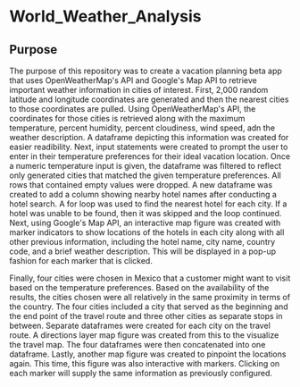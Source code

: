 # World_Weather_Analysis

## Purpose
The purpose of this repository was to create a vacation planning beta app that uses OpenWeatherMap's API and Google's Map API to retrieve important weather information in cities of interest. First, 2,000 random latitude and longitude coordinates are generated and then the nearest cities to those coordinates are pulled. Using OpenWeatherMap's API, the coordinates for those cities is retrieved along with the maximum temperature, percent humidity, percent cloudiness, wind speed, adn the weather description. A dataframe depicting this information was created for easier readibility. Next, input statements were created to prompt the user to enter in their temperature preferences for their ideal vacation location. Once a numeric temperature input is given, the dataframe was filtered to reflect only generated cities that matched the given temperature preferences. All rows that contained empty values were dropped. A new dataframe was created to add a column showing nearby hotel names after conducting a hotel search. A for loop was used to find the nearest hotel for each city. If a hotel was unable to be found, then it was skipped and the loop continued. Next, using Google's Map API, an interactive map figure was created with marker indicators to show locations of the hotels in each city along with all other previous information, including the hotel name, city name, country code, and a brief weather description. This will be displayed in a pop-up fashion for each marker that is clicked.

Finally, four cities were chosen in Mexico that a customer might want to visit based on the temperature preferences. Based on the availability of the results, the cities chosen were all relatively in the same proximity in terms of the country. The four cities included a city that served as the beginning and the end point of the travel route and three other cities as separate stops in between. Separate dataframes were created for each city on the travel route. A directions layer map figure was created from this to the visualize the travel map. The four dataframes were then concatenated into one dataframe. Lastly, another map figure was created to pinpoint the locations again. This time, this figure was also interactive with markers. Clicking on each marker will supply the same information as previously configured.
